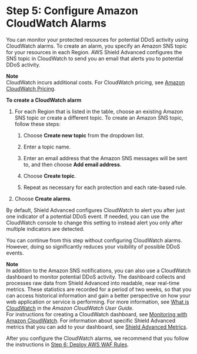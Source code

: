 # Step 5: Configure Amazon CloudWatch Alarms<a name="ddos-get-started-cloudwatch"></a>

You can monitor your protected resources for potential DDoS activity using CloudWatch alarms\. To create an alarm, you specify an Amazon SNS topic for your resources in each Region\. AWS Shield Advanced configures the SNS topic in CloudWatch to send you an email that alerts you to potential DDoS activity\.

**Note**  
CloudWatch incurs additional costs\. For CloudWatch pricing, see [Amazon CloudWatch Pricing](https://aws.amazon.com/cloudwatch/pricing/)\.<a name="ddos-get-started-cloudwatch-procedure"></a>

**To create a CloudWatch alarm**

1. For each Region that is listed in the table, choose an existing Amazon SNS topic or create a different topic\. To create an Amazon SNS topic, follow these steps:

   1. Choose **Create new topic** from the dropdown list\.

   1. Enter a topic name\. 

   1. Enter an email address that the Amazon SNS messages will be sent to, and then choose **Add email address**\.

   1. Choose **Create topic**\.

   1. Repeat as necessary for each protection and each rate\-based rule\.

1. Choose **Create alarms**\.

By default, Shield Advanced configures CloudWatch to alert you after just one indicator of a potential DDoS event\. If needed, you can use the CloudWatch console to change this setting to instead alert you only after multiple indicators are detected\. 

You can continue from this step without configuring CloudWatch alarms\. However, doing so significantly reduces your visibility of possible DDoS events\.

**Note**  
In addition to the Amazon SNS notifications, you can also use a CloudWatch dashboard to monitor potential DDoS activity\. The dashboard collects and processes raw data from Shield Advanced into readable, near real\-time metrics\. These statistics are recorded for a period of two weeks, so that you can access historical information and gain a better perspective on how your web application or service is performing\. For more information, see [What is CloudWatch](https://docs.aws.amazon.com/AmazonCloudWatch/latest/DeveloperGuide/WhatIsCloudWatch.html) in the *Amazon CloudWatch User Guide*\.  
For instructions for creating a CloudWatch dashboard, see [Monitoring with Amazon CloudWatch](monitoring-cloudwatch.md)\. For information about specific Shield Advanced metrics that you can add to your dashboard, see [Shield Advanced Metrics](monitoring-cloudwatch.md#set-ddos-alarms)\. 

After you configure the CloudWatch alarms, we recommend that you follow the instructions in [Step 6: Deploy AWS WAF Rules](deploy-waf-automations.md)\.